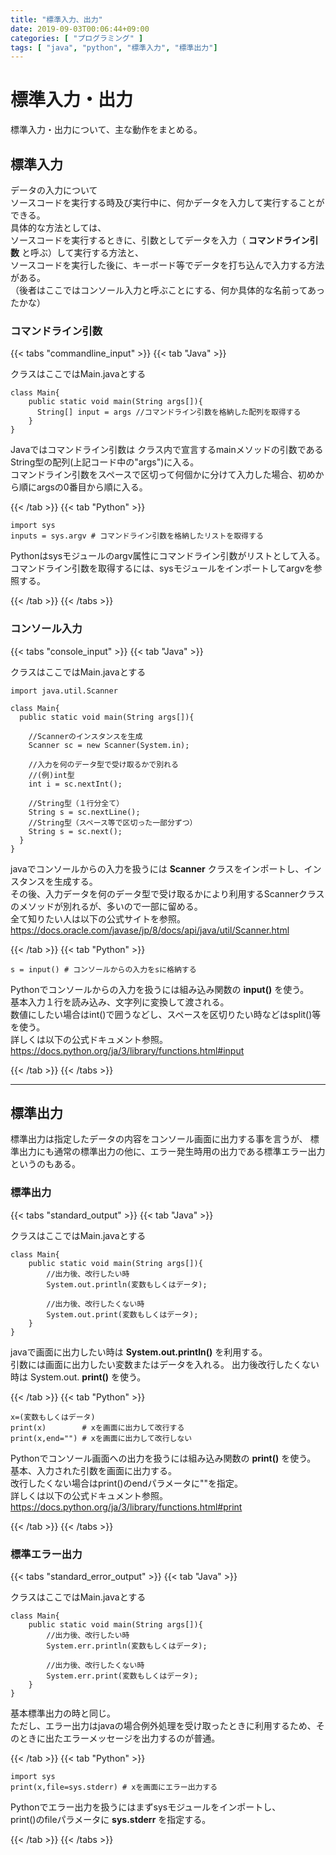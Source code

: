 ```yaml
---
title: "標準入力、出力"
date: 2019-09-03T00:06:44+09:00
categories: [ "プログラミング" ]
tags: [ "java", "python", "標準入力", "標準出力"]
---
```


# 標準入力・出力

標準入力・出力について、主な動作をまとめる。

## 標準入力

データの入力について<br>
ソースコードを実行する時及び実行中に、何かデータを入力して実行することができる。<br>
具体的な方法としては、<br>
ソースコードを実行するときに、引数としてデータを入力（ **コマンドライン引数** と呼ぶ）して実行する方法と、<br>
ソースコードを実行した後に、キーボード等でデータを打ち込んで入力する方法がある。<br>
（後者はここではコンソール入力と呼ぶことにする、何か具体的な名前ってあったかな）

### コマンドライン引数

{{< tabs "commandline_input" >}}
{{< tab "Java" >}}

クラスはここではMain.javaとする

```
class Main{
    public static void main(String args[]){
      String[] input = args //コマンドライン引数を格納した配列を取得する
    }
}
```

Javaではコマンドライン引数は
クラス内で宣言するmainメソッドの引数であるString型の配列(上記コード中の"args")に入る。<br>
コマンドライン引数をスペースで区切って何個かに分けて入力した場合、初めから順にargsの0番目から順に入る。

{{< /tab >}}
{{< tab "Python" >}}

```
import sys
inputs = sys.argv # コマンドライン引数を格納したリストを取得する
```

Pythonはsysモジュールのargv属性にコマンドライン引数がリストとして入る。<br>
コマンドライン引数を取得するには、sysモジュールをインポートしてargvを参照する。

{{< /tab >}}
{{< /tabs >}}

### コンソール入力

{{< tabs "console_input" >}}
{{< tab "Java" >}}

クラスはここではMain.javaとする

```
import java.util.Scanner

class Main{
  public static void main(String args[]){

    //Scannerのインスタンスを生成
    Scanner sc = new Scanner(System.in);

    //入力を何のデータ型で受け取るかで別れる
    //(例)int型
    int i = sc.nextInt();

    //String型（１行分全て）
    String s = sc.nextLine();
    //String型（スペース等で区切った一部分ずつ）
    String s = sc.next();
  }
}
```

javaでコンソールからの入力を扱うには **Scanner** クラスをインポートし、インスタンスを生成する。<br>
その後、入力データを何のデータ型で受け取るかにより利用するScannerクラスのメソッドが別れるが、多いので一部に留める。<br>
全て知りたい人は以下の公式サイトを参照。<br>
https://docs.oracle.com/javase/jp/8/docs/api/java/util/Scanner.html

{{< /tab >}}
{{< tab "Python" >}}

```
s = input() # コンソールからの入力をsに格納する
```

Pythonでコンソールからの入力を扱うには組み込み関数の **input()** を使う。<br>
基本入力１行を読み込み、文字列に変換して渡される。<br>
数値にしたい場合はint()で囲うなどし、スペースを区切りたい時などはsplit()等を使う。<br>
詳しくは以下の公式ドキュメント参照。<br>
https://docs.python.org/ja/3/library/functions.html#input

{{< /tab >}}
{{< /tabs >}}

<hr>

## 標準出力

標準出力は指定したデータの内容をコンソール画面に出力する事を言うが、
標準出力にも通常の標準出力の他に、エラー発生時用の出力である標準エラー出力というのもある。

### 標準出力

{{< tabs "standard_output" >}}
{{< tab "Java" >}}

クラスはここではMain.javaとする

```
class Main{
    public static void main(String args[]){
        //出力後、改行したい時
        System.out.println(変数もしくはデータ);

        //出力後、改行したくない時
        System.out.print(変数もしくはデータ);
    }
}
```

javaで画面に出力したい時は **System.out.println()** を利用する。<br>
引数には画面に出力したい変数またはデータを入れる。
出力後改行したくない時は System.out. **print()** を使う。

{{< /tab >}}
{{< tab "Python" >}}

```
x=(変数もしくはデータ)
print(x)        # xを画面に出力して改行する
print(x,end="") # xを画面に出力して改行しない
```

Pythonでコンソール画面への出力を扱うには組み込み関数の **print()** を使う。<br>
基本、入力された引数を画面に出力する。<br>
改行したくない場合はprint()のendパラメータに""を指定。<br>
詳しくは以下の公式ドキュメント参照。<br>
https://docs.python.org/ja/3/library/functions.html#print

{{< /tab >}}
{{< /tabs >}}


### 標準エラー出力

{{< tabs "standard_error_output" >}}
{{< tab "Java" >}}

クラスはここではMain.javaとする

```
class Main{
    public static void main(String args[]){
        //出力後、改行したい時
        System.err.println(変数もしくはデータ);

        //出力後、改行したくない時
        System.err.print(変数もしくはデータ);
    }
}
```

基本標準出力の時と同じ。<br>
ただし、エラー出力はjavaの場合例外処理を受け取ったときに利用するため、そのときに出たエラーメッセージを出力するのが普通。

{{< /tab >}}
{{< tab "Python" >}}

```
import sys
print(x,file=sys.stderr) # xを画面にエラー出力する
```

Pythonでエラー出力を扱うにはまずsysモジュールをインポートし、<br>
print()のfileパラメータに **sys.stderr** を指定する。

{{< /tab >}}
{{< /tabs >}}
